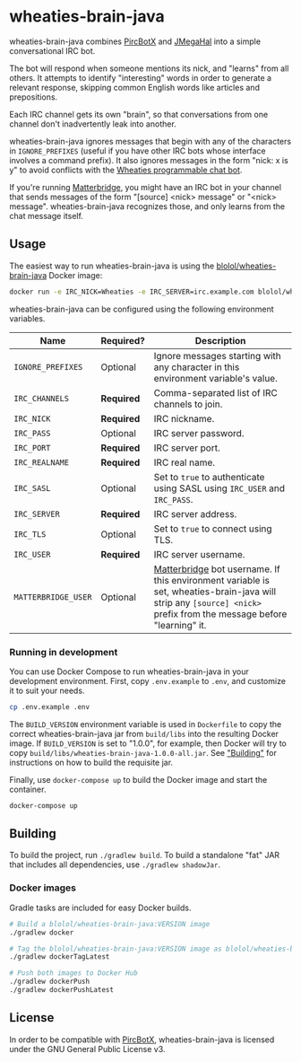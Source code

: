 # wheaties-brain-java

wheaties-brain-java combines [PircBotX](https://github.com/pircbotx/pircbotx) and [JMegaHal](http://www.jibble.org/jmegahal/) into a simple conversational IRC bot.

The bot will respond when someone mentions its nick, and "learns" from all others. It attempts to identify "interesting" words in order to generate a relevant response, skipping common English words like articles and prepositions.

Each IRC channel gets its own "brain", so that conversations from one channel don't inadvertently leak into another.

wheaties-brain-java ignores messages that begin with any of the characters in `IGNORE_PREFIXES` (useful if you have other IRC bots whose interface involves a command prefix). It also ignores messages in the form "nick: x is y" to avoid conflicts with the [Wheaties programmable chat bot](https://github.com/blolol/wheaties).

If you're running [Matterbridge](https://github.com/42wim/matterbridge), you might have an IRC bot in your channel that sends messages of the form "[source] &lt;nick&gt; message" or "&lt;nick&gt; message". wheaties-brain-java recognizes those, and only learns from the chat message itself.

## Usage

The easiest way to run wheaties-brain-java is using the [blolol/wheaties-brain-java](https://hub.docker.com/repository/docker/blolol/wheaties-brain-java) Docker image:

```sh
docker run -e IRC_NICK=Wheaties -e IRC_SERVER=irc.example.com blolol/wheaties-brain-java:latest
```

wheaties-brain-java can be configured using the following environment variables.

| Name | Required? | Description |
|------|-----------|-------------|
| `IGNORE_PREFIXES` | Optional | Ignore messages starting with any character in this environment variable's value. |
| `IRC_CHANNELS` | **Required** | Comma-separated list of IRC channels to join. |
| `IRC_NICK` | **Required** | IRC nickname. |
| `IRC_PASS` | Optional | IRC server password. |
| `IRC_PORT` | **Required** | IRC server port. |
| `IRC_REALNAME` | **Required** | IRC real name. |
| `IRC_SASL` | Optional | Set to `true` to authenticate using SASL using `IRC_USER` and `IRC_PASS`. |
| `IRC_SERVER` | **Required** | IRC server address. |
| `IRC_TLS` | Optional | Set to `true` to connect using TLS. |
| `IRC_USER` | **Required** | IRC server username. |
| `MATTERBRIDGE_USER` | Optional | [Matterbridge](https://github.com/42wim/matterbridge) bot username. If this environment variable is set, wheaties-brain-java will strip any `[source] <nick>` prefix from the message before "learning" it. |

### Running in development

You can use Docker Compose to run wheaties-brain-java in your development environment. First, copy `.env.example` to `.env`, and customize it to suit your needs.

```sh
cp .env.example .env
```

The `BUILD_VERSION` environment variable is used in `Dockerfile` to copy the correct wheaties-brain-java jar from `build/libs` into the resulting Docker image. If `BUILD_VERSION` is set to "1.0.0", for example, then Docker will try to copy `build/libs/wheaties-brain-java-1.0.0-all.jar`. See ["Building"](#building) for instructions on how to build the requisite jar.

Finally, use `docker-compose up` to build the Docker image and start the container.

```sh
docker-compose up
```

## Building

To build the project, run `./gradlew build`. To build a standalone "fat" JAR that includes all dependencies, use `./gradlew shadowJar`.

### Docker images

Gradle tasks are included for easy Docker builds.

```sh
# Build a blolol/wheaties-brain-java:VERSION image
./gradlew docker

# Tag the blolol/wheaties-brain-java:VERSION image as blolol/wheaties-brain-java:latest
./gradlew dockerTagLatest

# Push both images to Docker Hub
./gradlew dockerPush
./gradlew dockerPushLatest
```



## License

In order to be compatible with [PircBotX](https://github.com/pircbotx/pircbotx), wheaties-brain-java is licensed under the GNU General Public License v3.

